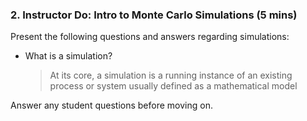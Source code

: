 ### 2. Instructor Do: Intro to Monte Carlo Simulations (5 mins)

Present the following questions and answers regarding simulations:

* What is a simulation?

  > At its core, a simulation is a running instance of an existing process or system usually defined as a mathematical model 

Answer any student questions before moving on.